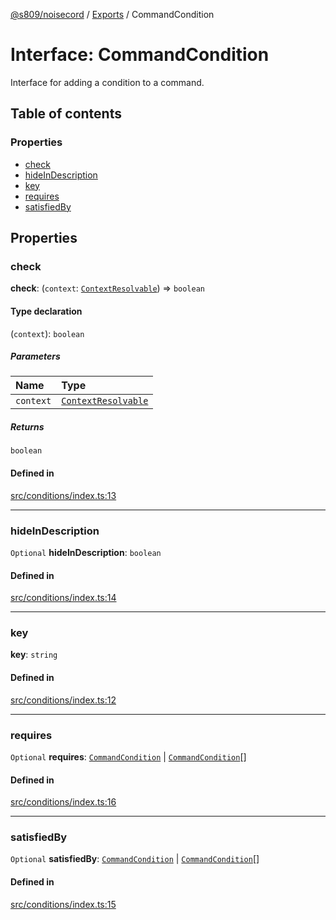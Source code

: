 [@s809/noisecord](../README.md) / [Exports](../modules.md) / CommandCondition

# Interface: CommandCondition

Interface for adding a condition to a command.

## Table of contents

### Properties

- [check](CommandCondition-1.md#check)
- [hideInDescription](CommandCondition-1.md#hideindescription)
- [key](CommandCondition-1.md#key)
- [requires](CommandCondition-1.md#requires)
- [satisfiedBy](CommandCondition-1.md#satisfiedby)

## Properties

### check

 **check**: (`context`: [`ContextResolvable`](../modules/CommandCondition.md#contextresolvable)) => `boolean`

#### Type declaration

(`context`): `boolean`

##### Parameters

| Name | Type |
| :------ | :------ |
| `context` | [`ContextResolvable`](../modules/CommandCondition.md#contextresolvable) |

##### Returns

`boolean`

#### Defined in

[src/conditions/index.ts:13](https://github.com/s809/noisecord/blob/9cb1c4e/src/conditions/index.ts#L13)

___

### hideInDescription

 `Optional` **hideInDescription**: `boolean`

#### Defined in

[src/conditions/index.ts:14](https://github.com/s809/noisecord/blob/9cb1c4e/src/conditions/index.ts#L14)

___

### key

 **key**: `string`

#### Defined in

[src/conditions/index.ts:12](https://github.com/s809/noisecord/blob/9cb1c4e/src/conditions/index.ts#L12)

___

### requires

 `Optional` **requires**: [`CommandCondition`](CommandCondition-1.md) \| [`CommandCondition`](CommandCondition-1.md)[]

#### Defined in

[src/conditions/index.ts:16](https://github.com/s809/noisecord/blob/9cb1c4e/src/conditions/index.ts#L16)

___

### satisfiedBy

 `Optional` **satisfiedBy**: [`CommandCondition`](CommandCondition-1.md) \| [`CommandCondition`](CommandCondition-1.md)[]

#### Defined in

[src/conditions/index.ts:15](https://github.com/s809/noisecord/blob/9cb1c4e/src/conditions/index.ts#L15)
